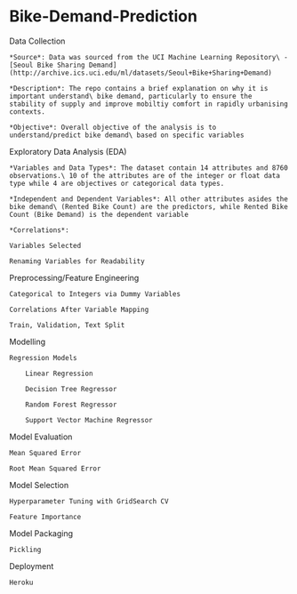 # Bike-Demand-Prediction

Data Collection

    *Source*: Data was sourced from the UCI Machine Learning Repository\ - [Seoul Bike Sharing Demand] (http://archive.ics.uci.edu/ml/datasets/Seoul+Bike+Sharing+Demand)
    
    *Description*: The repo contains a brief explanation on why it is important understand\ bike demand, particularly to ensure the stability of supply and improve mobiltiy comfort in rapidly urbanising contexts. 

    *Objective*: Overall objective of the analysis is to understand/predict bike demand\ based on specific variables 

Exploratory Data Analysis (EDA)

    *Variables and Data Types*: The dataset contain 14 attributes and 8760 observations.\ 10 of the attributes are of the integer or float data type while 4 are objectives or categorical data types. 

    *Independent and Dependent Variables*: All other attributes asides the bike demand\ (Rented Bike Count) are the predictors, while Rented Bike Count (Bike Demand) is the dependent variable 

    *Correlations*: 

    Variables Selected

    Renaming Variables for Readability

Preprocessing/Feature Engineering

    Categorical to Integers via Dummy Variables

    Correlations After Variable Mapping

    Train, Validation, Text Split

Modelling

    Regression Models

        Linear Regression

        Decision Tree Regressor

        Random Forest Regressor

        Support Vector Machine Regressor

Model Evaluation

    Mean Squared Error

    Root Mean Squared Error

Model Selection

    Hyperparameter Tuning with GridSearch CV

    Feature Importance

Model Packaging

    Pickling

Deployment

    Heroku
